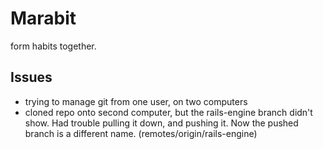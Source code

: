 # Marabit
form habits together.


## Issues
- trying to manage git from one user, on two computers
- cloned repo onto second computer, but the rails-engine branch didn't show. Had trouble pulling it down, and pushing it. Now the pushed branch is a different name. (remotes/origin/rails-engine)

